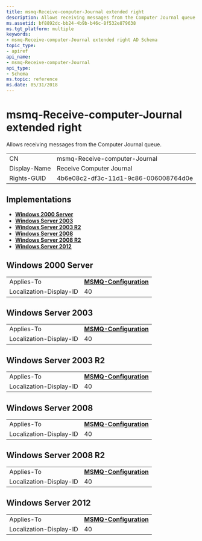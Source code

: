 ```yaml
---
title: msmq-Receive-computer-Journal extended right
description: Allows receiving messages from the Computer Journal queue.
ms.assetid: bf8892dc-bb24-4b9b-b46c-8f532e879638
ms.tgt_platform: multiple
keywords:
- msmq-Receive-computer-Journal extended right AD Schema
topic_type:
- apiref
api_name:
- msmq-Receive-computer-Journal
api_type:
- Schema
ms.topic: reference
ms.date: 05/31/2018
---
```


# msmq-Receive-computer-Journal extended right

Allows receiving messages from the Computer Journal queue.



|              |                                      |
|--------------|--------------------------------------|
| CN           | msmq-Receive-computer-Journal        |
| Display-Name | Receive Computer Journal             |
| Rights-GUID  | 4b6e08c2-df3c-11d1-9c86-006008764d0e |



## Implementations

-   [**Windows 2000 Server**](#windows-2000-server)
-   [**Windows Server 2003**](#windows-server-2003)
-   [**Windows Server 2003 R2**](#windows-server-2003-r2)
-   [**Windows Server 2008**](#windows-server-2008)
-   [**Windows Server 2008 R2**](#windows-server-2008-r2)
-   [**Windows Server 2012**](#windows-server-2012)

## Windows 2000 Server



|                         |                                                              |
|-------------------------|--------------------------------------------------------------|
| Applies-To              | [**MSMQ-Configuration**](c-msmqconfiguration.md)<br/> |
| Localization-Display-ID | 40                                                           |



## Windows Server 2003



|                         |                                                              |
|-------------------------|--------------------------------------------------------------|
| Applies-To              | [**MSMQ-Configuration**](c-msmqconfiguration.md)<br/> |
| Localization-Display-ID | 40                                                           |



## Windows Server 2003 R2



|                         |                                                              |
|-------------------------|--------------------------------------------------------------|
| Applies-To              | [**MSMQ-Configuration**](c-msmqconfiguration.md)<br/> |
| Localization-Display-ID | 40                                                           |



## Windows Server 2008



|                         |                                                              |
|-------------------------|--------------------------------------------------------------|
| Applies-To              | [**MSMQ-Configuration**](c-msmqconfiguration.md)<br/> |
| Localization-Display-ID | 40                                                           |



## Windows Server 2008 R2



|                         |                                                              |
|-------------------------|--------------------------------------------------------------|
| Applies-To              | [**MSMQ-Configuration**](c-msmqconfiguration.md)<br/> |
| Localization-Display-ID | 40                                                           |



## Windows Server 2012



|                         |                                                              |
|-------------------------|--------------------------------------------------------------|
| Applies-To              | [**MSMQ-Configuration**](c-msmqconfiguration.md)<br/> |
| Localization-Display-ID | 40                                                           |



 

 





